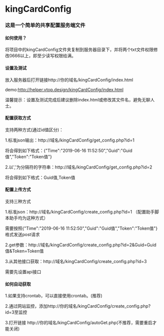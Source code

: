 # kingCardConfig
### 这是一个简单的共享配置服务端文件
#### 如何使用？
将项目中的kingCardConfig文件夹复制到服务器目录下，并将两个txt文件权限修改0666以上，即至少读写权限给满。
#### 设置及测试
放入服务器后打开链接http://你的域名/kingCardConfig/index.html

demo:http://helper.vtop.design/kingCardConfig/index.html

温馨提示：设置及测试完成后建议删除index.html或修改其文件名，避免无聊人士。
#### 配置获取方式
支持两种方式(通过id值区分)：

1.标准json输出：http://域名/kingCardConfig/get_config.php?id=1

将会得到如下格式：{"Time":"2019-06-16 11:52:50","Guid":"Guid值","Token":"Token值"}

2.以','为分隔符的字符串：http://域名/kingCardConfig/get_config.php?id=2

将会得到如下格式：Guid值,Token值

#### 配置上传方式
支持三种方式

1.标准json：http://域名/kingCardConfig/create_config.php?id=1 （配置助手脚本助手均为这种方式）

需要按照{"Time":"2019-06-16 11:52:50","Guid":"Guid值","Token":"Token值"}格式发送post请求

2.get参数：http://域名/kingCardConfig/create_config.php?id=2&Guid=Guid值&Token=Token值

3.从其他接口获取：http://域名/kingCardConfig/create_config.php?id=3

需要先设置api接口

#### 如何自动获取

1.如果支持crontab，可以直接使用crontab。(推荐)

2.通过网站监控，添加http://你的域名/kingCardConfig/create_config.php?id=3至监控

3.打开链接 http://你的域名/kingCardConfig/autoGet.php(不推荐，需要重启才能关闭)
